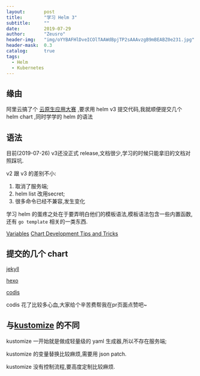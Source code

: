 ```yaml
---
layout:       post
title:        "学习 Helm 3"
subtitle:     ""
date:         2019-07-29
author:       "Zeusro"
header-img:   "img/oYYBAFHlDveICOlTAAWdBpjTP2sAAAvzgB9mBEABZ0e231.jpg"
header-mask:  0.3
catalog:      true
tags:
  - Helm
  - Kubernetes 
---
```


## 缘由

阿里云搞了个 [云原生应用大赛](https://developer.aliyun.com/special/apphubchallenge) ,要求用 helm v3 提交代码,我就顺便提交几个 helm chart ,同时学学的 helm 的语法

## 语法

目前(2019-07-26) v3还没正式 release,文档很少,学习的时候只能拿旧的文档对照踩坑.

v2 跟 v3 的差别不小:

1. 取消了服务端;
2. helm list 改用secret;
3. 很多命令已经不兼容,发生变化


学习 helm 的蛋疼之处在于要弄明白他们的模板语法,模板语法包含一些内置函数,还有 `go template` 相关的一类东西.

[Variables](https://v3.helm.sh/docs/topics/chart_template_guide/variables/)
[Chart Development Tips and Tricks](https://helm.sh/docs/charts_tips_and_tricks/#using-the-include-function)

## 提交的几个 chart

[jekyll](https://github.com/cloudnativeapp/charts/pull/34)

[hexo](https://github.com/cloudnativeapp/charts/pull/33)

[codis](https://github.com/cloudnativeapp/charts/pull/39)

codis 花了比较多心血,大家给个辛苦费帮我在pr页面点赞吧~


## 与[kustomize](https://kustomize.io/) 的不同

kustomize 一开始就是做成轻量级的 yaml 生成器,所以不存在服务端;

kustomize 的变量替换比较麻烦,需要用 json patch.

kustomize 没有控制流程,要高度定制比较麻烦.